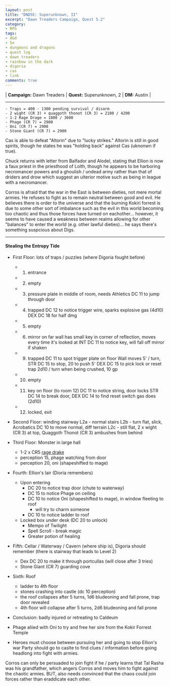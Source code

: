 ```yaml
---
layout: post
title: "DND5E: Superunknown, II"
excerpt: "Dawn Treaders Campaign, Quest 5.2"
category:
- RPG
tags:
- d&d
- 5e
- dungeons and dragons
- quest log
- dawn treaders
- rainbow in the dark
- digoria
- cas
- link
comments: true
---
```


| **Campaign:** Dawn Treaders | **Quest:** Superunknown, 2 | **DM:** Austin |

---

    - Traps = 400 - 1300 pending survival / disarm
    - 2 wight (CR 3) + quaggoth thonot (CR 3) = 2100 / 4200
    - 1-2 Rage Drage = 1800 / 3600
    - Phage (CR 7) = 2900
    - Oni (CR 7) = 2900
    - Stone Giant (CR 7) = 2900
    
Cas is able to defeat "Altorin" due to "lucky strikes."  Altorin is still in good spirits, though he states he was "holding back" against Cas (uknonwn if true).

Chuck returns with letter from Balfador and Alodel, stating that Ellion is now a faux priest in the priesthood of Lolth, though he appears to be harboring necromancer powers and a ghoulish / undead army rather than that of driders and drow which suggest an ulterior motive such as being in league with a necromancer.

Corros is afraid that the war in the East is between dieties, not mere mortal armies.  He refuses to fight as to remain neutral between good and evil.  He believes there is order to the universe and that the burning Kokiri forrest is due to some other sort of imbalance such as the evil in this world becoming too chaotic and thus those forces have turned on eachother... however, it seems to have caused a weakness between realms allowing for other "balances" to enter the world (e.g. other lawful dieties)... he says there's something suspcious about Digs.

---

#### Stealing the Entropy Tide

- First Floor: lots of traps / puzzles (where Digoria fought before)
	- 1) entrance
	- 2) empty
	- 3) pressure plate in middle of room, needs Athletics DC 11 to jump through door
	- 4) trapped
		DC 12 to notice trigger wire, sparks explosive gas
		(4d10) DEX DC 18 for half dmg
	- 5) empty
	- 6) mirror on far wall
		has small key in corner of reflection, moves every time it's looked at
		INT DC 11 to notice key, will fall off mirror if shaken
	- 9) trapped
		DC 11 to spot trigger plate on floor
		Wall moves 5' / turn, STR DC 15 to stop, 20 to push 5'
		DEX DC 15 to pick lock or reset trap
		2d10 / turn when being crushed, 10 gp
	- 10) empty
	- 11) key on floor (to room 12)
		DC 11 to notice string, door locks
		STR DC 14 to break door, DEX DC 14 to find reset switch
		gas does (2d10)
	- 12) locked, exit
		
- Second Floor:  winding stairway
	L2a - normal stairs
	L2b - turn flat, slick, Acrobatics DC 10 to move normal, diff terrain
	L2c - still flat, 2 x wight (CR 3) at top, Quaggoth Thonot (CR 3) ambushes from behind

- Third Floor:  Monster in large hall
	- 1-2 x CR5 [rage drake](https://s-media-cache-ak0.pinimg.com/736x/d7/94/1e/d7941ece84caa6e7cbe336ae05522da7.jpg)
	- perception 15, phage watching from door
	- perception 20, oni (shapeshifted to mage)

- Fourth:  Ellion's lair (Dioria remembers)
    - Upon entering
      - DC 20 to notice trap door (chute to waterway)
      - DC 15 to notice Phage on ceiling
      - DC 10 to notice Oni (shapeshifted to mage), in window fleeting to roof
        - will try to charm someone
      - DC 10 to notice ladder to roof
	- Locked box under desk (DC 20 to unlock)
	  - Mempo of Twilight
	  - Spell Scroll - break magic
	  - Greater potion of healing

- Fifth:  Cellar / Waterway / Cavern (where ship is), Digoria should remember (there is stairway that leads to Level 2)
	- Dex DC 20 to make it through portcullas (will close after 3 tries)
	- Stone Giant (CR 7) guarding cove

- Sixth: Roof
  - ladder to 4th floor
  - stones crashing into castle (dc 10 perception)
  - the roof collapses after 5 turns, 1d6 bludeoning and fall prone, trap door revealed
  - 4th floor will collapse after 5 turns, 2d6 bludeoning and fall prone
  
- Conclusion:  badly injured or retreating to Caldeum
- Phage aliied with Oni to try and free her sire from the Kokir Forrest Temple
- Heroes must choose between pursuing her and going to stop Ellion's war
Party should go to caslte to find clues / information before going headlong into fight with armies.

Corros can only be persuaded to join fight if he / party learns that Tal Rasha was his grandfather, which angers Corros and moves him to fight against the chaotic armies.  BUT, also needs convinced that the chaos could join forces rather than eraddicate each other.